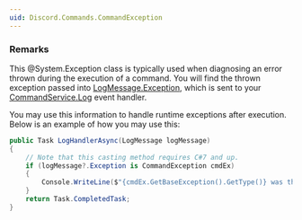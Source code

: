 ```yaml
---
uid: Discord.Commands.CommandException
---
```


### Remarks

This @System.Exception class is typically used when diagnosing
an error thrown during the execution of a command. You will find the
thrown exception passed into
[LogMessage.Exception](xref:Discord.LogMessage.Exception), which is
sent to your [CommandService.Log](xref:Discord.Commands.CommandService.Log)
event handler.

You may use this information to handle runtime exceptions after
execution. Below is an example of how you may use this:

```cs
public Task LogHandlerAsync(LogMessage logMessage)
{
    // Note that this casting method requires C#7 and up.
    if (logMessage?.Exception is CommandException cmdEx)
    {
        Console.WriteLine($"{cmdEx.GetBaseException().GetType()} was thrown while executing {cmdEx.Command.Aliases.First()} in {cmdEx.Context.Channel} by {cmdEx.Context.User}.");
    }
    return Task.CompletedTask;
}
```